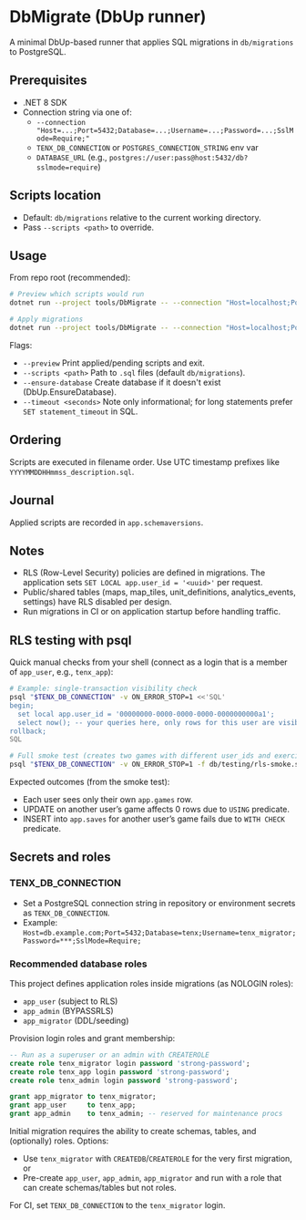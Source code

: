 # DbMigrate (DbUp runner)

A minimal DbUp-based runner that applies SQL migrations in `db/migrations` to PostgreSQL.

## Prerequisites
- .NET 8 SDK
- Connection string via one of:
  - `--connection "Host=...;Port=5432;Database=...;Username=...;Password=...;SslMode=Require;"`
  - `TENX_DB_CONNECTION` or `POSTGRES_CONNECTION_STRING` env var
  - `DATABASE_URL` (e.g., `postgres://user:pass@host:5432/db?sslmode=require`)

## Scripts location
- Default: `db/migrations` relative to the current working directory.
- Pass `--scripts <path>` to override.

## Usage
From repo root (recommended):

```bash
# Preview which scripts would run
dotnet run --project tools/DbMigrate -- --connection "Host=localhost;Port=5432;Database=tenx;Username=postgres;Password=postgres;SslMode=Prefer;" --preview --scripts db/migrations

# Apply migrations
dotnet run --project tools/DbMigrate -- --connection "Host=localhost;Port=5432;Database=tenx;Username=postgres;Password=postgres;SslMode=Prefer;" --scripts db/migrations
```

Flags:
- `--preview`           Print applied/pending scripts and exit.
- `--scripts <path>`    Path to `.sql` files (default `db/migrations`).
- `--ensure-database`   Create database if it doesn't exist (DbUp.EnsureDatabase).
- `--timeout <seconds>` Note only informational; for long statements prefer `SET statement_timeout` in SQL.

## Ordering
Scripts are executed in filename order. Use UTC timestamp prefixes like `YYYYMMDDHHmmss_description.sql`.

## Journal
Applied scripts are recorded in `app.schemaversions`.

## Notes
- RLS (Row-Level Security) policies are defined in migrations. The application sets `SET LOCAL app.user_id = '<uuid>'` per request.
- Public/shared tables (maps, map_tiles, unit_definitions, analytics_events, settings) have RLS disabled per design.
- Run migrations in CI or on application startup before handling traffic.

## RLS testing with psql

Quick manual checks from your shell (connect as a login that is a member of `app_user`, e.g., `tenx_app`):

```bash
# Example: single-transaction visibility check
psql "$TENX_DB_CONNECTION" -v ON_ERROR_STOP=1 <<'SQL'
begin;
  set local app.user_id = '00000000-0000-0000-0000-0000000000a1';
  select now(); -- your queries here, only rows for this user are visible
rollback;
SQL

# Full smoke test (creates two games with different user_ids and exercises RLS)
psql "$TENX_DB_CONNECTION" -v ON_ERROR_STOP=1 -f db/testing/rls-smoke.sql
```

Expected outcomes (from the smoke test):
- Each user sees only their own `app.games` row.
- UPDATE on another user’s game affects 0 rows due to `USING` predicate.
- INSERT into `app.saves` for another user’s game fails due to `WITH CHECK` predicate.

## Secrets and roles

### TENX_DB_CONNECTION
- Set a PostgreSQL connection string in repository or environment secrets as `TENX_DB_CONNECTION`.
- Example: `Host=db.example.com;Port=5432;Database=tenx;Username=tenx_migrator;Password=***;SslMode=Require;`

### Recommended database roles
This project defines application roles inside migrations (as NOLOGIN roles):
- `app_user` (subject to RLS)
- `app_admin` (BYPASSRLS)
- `app_migrator` (DDL/seeding)

Provision login roles and grant membership:
```sql
-- Run as a superuser or an admin with CREATEROLE
create role tenx_migrator login password 'strong-password';
create role tenx_app login password 'strong-password';
create role tenx_admin login password 'strong-password';

grant app_migrator to tenx_migrator;
grant app_user     to tenx_app;
grant app_admin    to tenx_admin; -- reserved for maintenance procs
```

Initial migration requires the ability to create schemas, tables, and (optionally) roles.
Options:
- Use `tenx_migrator` with `CREATEDB`/`CREATEROLE` for the very first migration, or
- Pre-create `app_user`, `app_admin`, `app_migrator` and run with a role that can create schemas/tables but not roles.

For CI, set `TENX_DB_CONNECTION` to the `tenx_migrator` login.
